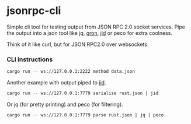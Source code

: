 jsonrpc-cli
============

Simple cli tool for testing output from JSON RPC 2.0 socket services. Pipe the output into a json tool like jq, [gron](https://github.com/TomNomNom/gron), [jid](https://github.com/simeji/jid) or peco for extra coolness.

Think of it like curl, but for JSON RPC2.0 over websockets.

### CLI instructions

```bash
cargo run -- ws://127.0.0.1:2222 method data.json
```

Another example with output piped to [jid](https://github.com/simeji/jid).
```bash
cargo run -- ws://127.0.0.1:7779 serialise rust.json | jid
```

Or jq (for pretty printing) and peco (for filtering).
```bash
cargo run -- ws://127.0.0.1:7779 parse rust.json | jq | peco
```
